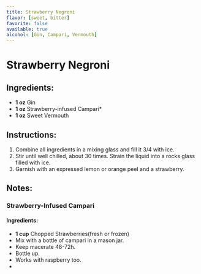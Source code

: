 ```yaml
---
title: Strawberry Negroni
flavor: [sweet, bitter]
favorite: false
available: true
alcohol: [Gin, Campari, Vermouth]
---
```

# Strawberry Negroni

## Ingredients:
- **1 oz** Gin
- **1 oz** Strawberry-infused Campari*
- **1 oz** Sweet Vermouth

## Instructions:
1. Combine all ingredients in a mixing glass and fill it 3/4 with ice.
2. Stir until well chilled, about 30 times. Strain the liquid into a rocks glass filled with ice.
3. Garnish with an expressed lemon or orange peel and a strawberry.

## Notes:
### Strawberry-Infused Campari
#### Ingredients:
- **1 cup** Chopped Strawberries(fresh or frozen)
- Mix with a bottle of campari in a mason jar. 
- Keep macerate 48-72h. 
- Bottle up. 
- Works with raspberry too. 
- 




